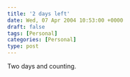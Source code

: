 ```yaml
---
title: '2 days left'
date: Wed, 07 Apr 2004 10:53:00 +0000
draft: false
tags: [Personal]
categories: [Personal]
type: post
---
```


Two days and counting.